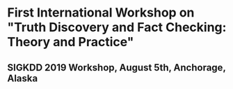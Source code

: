 # First International Workshop on "Truth Discovery and Fact Checking: Theory and Practice"
## SIGKDD 2019 Workshop, August 5th, Anchorage, Alaska
